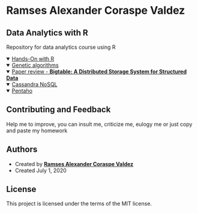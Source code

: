 # Ramses Alexander Coraspe Valdez

## Data Analytics with R
Repository for data analytics course using R

<details open>
<summary> <a href="https://wittline.github.io/Data-Analytics-with-R/Hands-On%20with%20R/Hands_On_with_R.html">Hands-On with R</a>
  </summary>
</details>

<details open>    
<summary> <a href="https://wittline.github.io/Data-Analytics-with-R/Genetic%20algorithms/Genetic_algorithms_with_R.html">Genetic algorithms</a> </summary>    
</details>

<details open>    
<summary> <a href="https://wittline.github.io/Data-Analytics-with-R/Paper%20reviews/Bigtable-review.html">Paper review - <strong> Bigtable: A Distributed Storage System for Structured Data </strong></a> </summary>    
</details>
  
<details open>
<summary> <a href="https://wittline.github.io/Data-Analytics-with-R/Cassandra/Cassandra_review.html">Cassandra NoSQL</a> </summary>
</details>

<details open>
<summary> <a href="https://wittline.github.io/Data-Analytics-with-R/Pentaho/Pentaho_review.html">Pentaho </a> </summary>
</details>      

## Contributing and Feedback
Help me to improve, you can insult me, criticize me, eulogy me or just copy and paste my homework

## Authors
- Created by <a href="https://www.linkedin.com/in/ramsescoraspe"><strong>Ramses Alexander Coraspe Valdez</strong></a>
- Created July 1, 2020

## License
This project is licensed under the terms of the MIT license.

